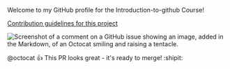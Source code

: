 Welcome to my GitHub profile for the Introduction-to-github Course!

[Contribution guidelines for this project](docs/CONTRIBUTING.md)

![Screenshot of a comment on a GitHub issue showing an image, added in the Markdown, of an Octocat smiling and raising a tentacle.](https://myoctocat.com/assets/images/base-octocat.svg)


@octocat :+1: This PR looks great - it's ready to merge! :shipit:




